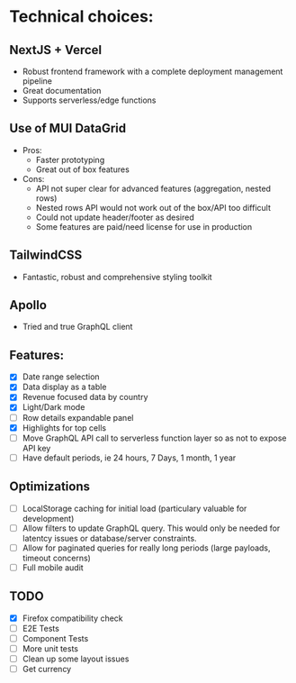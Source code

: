 # Technical choices:

## NextJS + Vercel

- Robust frontend framework with a complete deployment management pipeline
- Great documentation
- Supports serverless/edge functions

## Use of MUI DataGrid

- Pros:
  - Faster prototyping
  - Great out of box features
- Cons:
  - API not super clear for advanced features (aggregation, nested rows)
  - Nested rows API would not work out of the box/API too difficult
  - Could not update header/footer as desired
  - Some features are paid/need license for use in production

## TailwindCSS

- Fantastic, robust and comprehensive styling toolkit

## Apollo

- Tried and true GraphQL client

## Features:

- [x] Date range selection
- [x] Data display as a table
- [x] Revenue focused data by country
- [x] Light/Dark mode
- [ ] Row details expandable panel
- [x] Highlights for top cells
- [ ] Move GraphQL API call to serverless function layer so as not to expose API key
- [ ] Have default periods, ie 24 hours, 7 Days, 1 month, 1 year

## Optimizations

- [ ] LocalStorage caching for initial load (particulary valuable for development)
- [ ] Allow filters to update GraphQL query. This would only be needed for latentcy issues or database/server constraints.
- [ ] Allow for paginated queries for really long periods (large payloads, timeout concerns)
- [ ] Full mobile audit

## TODO

- [x] Firefox compatibility check
- [ ] E2E Tests
- [ ] Component Tests
- [ ] More unit tests
- [ ] Clean up some layout issues
- [ ] Get currency

